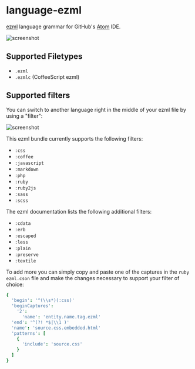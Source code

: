 
language-ezml
=============
[ezml](http://ezml.info/) language grammar for GitHub's [Atom](https://atom.io/) IDE.

![screenshot](http://ridingtheclutch.com.s3.amazonaws.com/images/language-ezml.png)

## Supported Filetypes

* `.ezml`
* `.ezmlc` (CoffeeScript ezml)

## Supported filters

You can switch to another language right in the middle of your ezml file by
using a "filter":

![screenshot](http://ridingtheclutch.com.s3.amazonaws.com/images/ezml_filters.png)

This ezml bundle currently supports the following filters:

* `:css`
* `:coffee`
* `:javascript`
* `:markdown`
* `:php`
* `:ruby`
* `:ruby2js`
* `:sass`
* `:scss`

The ezml documentation lists the following additional filters:

* `:cdata`
* `:erb`
* `:escaped`
* `:less`
* `:plain`
* `:preserve`
* `:textile`

To add more you can simply copy and paste one of the captures in the `ruby ezml.cson` file
and make the changes necessary to support your filter of choice:

```cson
{
  'begin': '^(\\s*)(:css)'
  'beginCaptures':
    '2':
      'name': 'entity.name.tag.ezml'
  'end': '^(?! *$|\\1 )'
  'name': 'source.css.embedded.html'
  'patterns': [
    {
      'include': 'source.css'
    }
  ]
}
```

